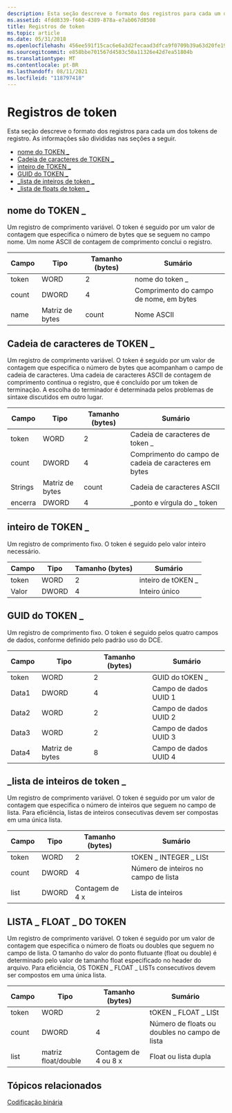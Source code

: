 ```yaml
---
description: Esta seção descreve o formato dos registros para cada um dos tokens de registro. As informações são divididas nas seções a seguir.
ms.assetid: 4fdd8339-f660-4389-878a-e7ab067d8508
title: Registros de token
ms.topic: article
ms.date: 05/31/2018
ms.openlocfilehash: 456ee591f15cac6e6a3d2fecaad3dfca9f0709b39a63d20fe198e591a199f4dd
ms.sourcegitcommit: e858bbe701567d4583c50a11326e42d7ea51804b
ms.translationtype: MT
ms.contentlocale: pt-BR
ms.lasthandoff: 08/11/2021
ms.locfileid: "118797418"
---
```

# <a name="token-records"></a>Registros de token

Esta seção descreve o formato dos registros para cada um dos tokens de registro. As informações são divididas nas seções a seguir.

-   [nome do TOKEN \_](/windows)
-   [Cadeia de caracteres de TOKEN \_](/windows)
-   [inteiro de TOKEN \_](/windows)
-   [GUID do TOKEN \_](/windows)
-   [\_lista de inteiros de token \_](/windows)
-   [\_lista de floats de token \_](/windows)

## <a name="token_name"></a>nome do TOKEN \_

Um registro de comprimento variável. O token é seguido por um valor de contagem que especifica o número de bytes que se seguem no campo nome. Um nome ASCII de contagem de comprimento conclui o registro.



| Campo | Tipo       | Tamanho (bytes) | Sumário                       |
|-------|------------|--------------|--------------------------------|
| token | WORD       | 2            | nome do token \_                    |
| count | DWORD      | 4            | Comprimento do campo de nome, em bytes |
| name  | Matriz de bytes | count        | Nome ASCII                     |



 

## <a name="token_string"></a>Cadeia de caracteres de TOKEN \_

Um registro de comprimento variável. O token é seguido por um valor de contagem que especifica o número de bytes que acompanham o campo de cadeia de caracteres. Uma cadeia de caracteres ASCII de contagem de comprimento continua o registro, que é concluído por um token de terminação. A escolha do terminador é determinada pelos problemas de sintaxe discutidos em outro lugar.



| Campo      | Tipo       | Tamanho (bytes) | Sumário                         |
|------------|------------|--------------|----------------------------------|
| token      | WORD       | 2            | Cadeia de caracteres de token \_                    |
| count      | DWORD      | 4            | Comprimento do campo de cadeia de caracteres em bytes  |
| Strings     | Matriz de bytes | count        | Cadeia de caracteres ASCII                     |
| encerra | DWORD      | 4            | \_ponto e vírgula do \_ token |



 

## <a name="token_integer"></a>inteiro de TOKEN \_

Um registro de comprimento fixo. O token é seguido pelo valor inteiro necessário.



| Campo | Tipo  | Tamanho (bytes) | Sumário       |
|-------|-------|--------------|----------------|
| token | WORD  | 2            | inteiro de tOKEN \_ |
| Valor | DWORD | 4            | Inteiro único |



 

## <a name="token_guid"></a>GUID do TOKEN \_

Um registro de comprimento fixo. O token é seguido pelos quatro campos de dados, conforme definido pelo padrão uso do DCE.



| Campo | Tipo       | Tamanho (bytes) | Sumário          |
|-------|------------|--------------|-------------------|
| token | WORD       | 2            | GUID do tOKEN \_       |
| Data1 | DWORD      | 4            | Campo de dados UUID 1 |
| Data2 | WORD       | 2            | Campo de dados UUID 2 |
| Data3 | WORD       | 2            | Campo de dados UUID 3 |
| Data4 | Matriz de bytes | 8            | Campo de dados UUID 4 |



 

## <a name="token_integer_list"></a>\_lista de inteiros de token \_

Um registro de comprimento variável. O token é seguido por um valor de contagem que especifica o número de inteiros que seguem no campo de lista. Para eficiência, listas de inteiros consecutivas devem ser compostas em uma única lista.



| Campo | Tipo  | Tamanho (bytes) | Sumário                         |
|-------|-------|--------------|----------------------------------|
| token | WORD  | 2            | tOKEN \_ INTEGER \_ LISt             |
| count | DWORD | 4            | Número de inteiros no campo de lista |
| list  | DWORD | Contagem de 4 x    | Lista de inteiros                     |



 

## <a name="token_float_list"></a>LISTA \_ FLOAT \_ DO TOKEN

Um registro de comprimento variável. O token é seguido por um valor de contagem que especifica o número de floats ou doubles que seguem no campo de lista. O tamanho do valor do ponto flutuante (float ou double) é determinado pelo valor de tamanho float especificado no header do arquivo. Para eficiência, OS TOKEN \_ FLOAT \_ LISTs consecutivos devem ser compostos em uma única lista.



| Campo | Tipo               | Tamanho (bytes)   | Sumário                                  |
|-------|--------------------|----------------|-------------------------------------------|
| token | WORD               | 2              | tOKEN \_ FLOAT \_ LISt                        |
| count | DWORD              | 4              | Número de floats ou doubles no campo de lista |
| list  | matriz float/double | Contagem de 4 ou 8 x | Float ou lista dupla                      |



 

## <a name="related-topics"></a>Tópicos relacionados

<dl> <dt>

[Codificação binária](binary-encoding.md)
</dt> </dl>

 

 
